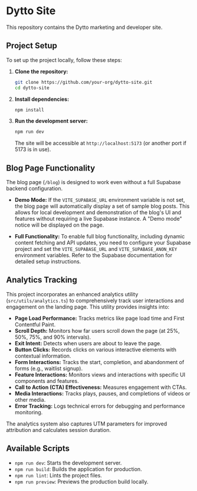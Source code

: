 # Dytto Site

This repository contains the Dytto marketing and developer site.

## Project Setup

To set up the project locally, follow these steps:

1.  **Clone the repository:**
    ```bash
    git clone https://github.com/your-org/dytto-site.git
    cd dytto-site
    ```

2.  **Install dependencies:**
    ```bash
    npm install
    ```

3.  **Run the development server:**
    ```bash
    npm run dev
    ```
    The site will be accessible at `http://localhost:5173` (or another port if 5173 is in use).

## Blog Page Functionality

The blog page (`/blog`) is designed to work even without a full Supabase backend configuration.

-   **Demo Mode:** If the `VITE_SUPABASE_URL` environment variable is not set, the blog page will automatically display a set of sample blog posts. This allows for local development and demonstration of the blog's UI and features without requiring a live Supabase instance. A "Demo mode" notice will be displayed on the page.

-   **Full Functionality:** To enable full blog functionality, including dynamic content fetching and API updates, you need to configure your Supabase project and set the `VITE_SUPABASE_URL` and `VITE_SUPABASE_ANON_KEY` environment variables. Refer to the Supabase documentation for detailed setup instructions.

## Analytics Tracking

This project incorporates an enhanced analytics utility (`src/utils/analytics.ts`) to comprehensively track user interactions and engagement on the landing page. This utility provides insights into:

-   **Page Load Performance:** Tracks metrics like page load time and First Contentful Paint.
-   **Scroll Depth:** Monitors how far users scroll down the page (at 25%, 50%, 75%, and 90% intervals).
-   **Exit Intent:** Detects when users are about to leave the page.
-   **Button Clicks:** Records clicks on various interactive elements with contextual information.
-   **Form Interactions:** Tracks the start, completion, and abandonment of forms (e.g., waitlist signup).
-   **Feature Interactions:** Monitors views and interactions with specific UI components and features.
-   **Call to Action (CTA) Effectiveness:** Measures engagement with CTAs.
-   **Media Interactions:** Tracks plays, pauses, and completions of videos or other media.
-   **Error Tracking:** Logs technical errors for debugging and performance monitoring.

The analytics system also captures UTM parameters for improved attribution and calculates session duration.

## Available Scripts

-   `npm run dev`: Starts the development server.
-   `npm run build`: Builds the application for production.
-   `npm run lint`: Lints the project files.
-   `npm run preview`: Previews the production build locally.
